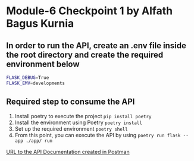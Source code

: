 # Module-6 Checkpoint 1 by Alfath Bagus Kurnia

## In order to run the API, create an .env file inside the root directory and create the required environment below

```bash
FLASK_DEBUG=True
FLASK_EMV=developments
```

## Required step to consume the API

1. Install poetry to execute the project `pip install poetry`
2. Install the environment using Poetry `poetry install`
3. Set up the required environment `poetry shell`
4. From this point, you can execute the API by using `poetry run flask --app ./app/ run`

[URL to the API Documentation created in Postman](https://documenter.getpostman.com/view/30116466/2sA2rAxMSt)
